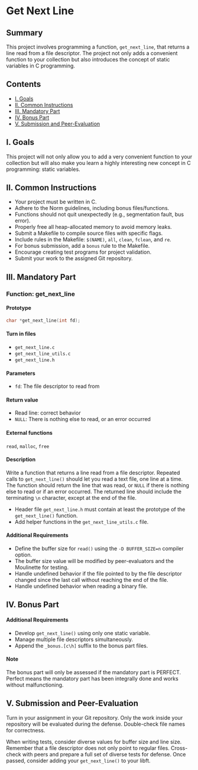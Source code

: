 # Get Next Line

## Summary

This project involves programming a function, `get_next_line`, that returns a line read from a file descriptor. The project not only adds a convenient function to your collection but also introduces the concept of static variables in C programming.

## Contents

- [I. Goals](#i-goals)
- [II. Common Instructions](#ii-common-instructions)
- [III. Mandatory Part](#iii-mandatory-part)
- [IV. Bonus Part](#iv-bonus-part)
- [V. Submission and Peer-Evaluation](#v-submission-and-peer-evaluation)

## I. Goals

This project will not only allow you to add a very convenient function to your collection but will also make you learn a highly interesting new concept in C programming: static variables.

## II. Common Instructions

- Your project must be written in C.
- Adhere to the Norm guidelines, including bonus files/functions.
- Functions should not quit unexpectedly (e.g., segmentation fault, bus error).
- Properly free all heap-allocated memory to avoid memory leaks.
- Submit a Makefile to compile source files with specific flags.
- Include rules in the Makefile: `$(NAME)`, `all`, `clean`, `fclean`, and `re`.
- For bonus submission, add a `bonus` rule to the Makefile.
- Encourage creating test programs for project validation.
- Submit your work to the assigned Git repository.

## III. Mandatory Part

### Function: get_next_line

#### Prototype
```c
char *get_next_line(int fd);
```
#### Turn in files
- `get_next_line.c`
- `get_next_line_utils.c`
- `get_next_line.h`

#### Parameters
- `fd`: The file descriptor to read from

#### Return value
- Read line: correct behavior
- `NULL`: There is nothing else to read, or an error occurred

#### External functions
`read`, `malloc`, `free`

#### Description
Write a function that returns a line read from a file descriptor. Repeated calls to `get_next_line()` should let you read a text file, one line at a time. The function should return the line that was read, or `NULL` if there is nothing else to read or if an error occurred. The returned line should include the terminating `\n` character, except at the end of the file.

- Header file `get_next_line.h` must contain at least the prototype of the `get_next_line()` function.
- Add helper functions in the `get_next_line_utils.c` file.

#### Additional Requirements
- Define the buffer size for `read()` using the `-D BUFFER_SIZE=n` compiler option.
- The buffer size value will be modified by peer-evaluators and the Moulinette for testing.
- Handle undefined behavior if the file pointed to by the file descriptor changed since the last call without reaching the end of the file.
- Handle undefined behavior when reading a binary file.

## IV. Bonus Part

#### Additional Requirements
- Develop `get_next_line()` using only one static variable.
- Manage multiple file descriptors simultaneously.
- Append the `_bonus.[c\h]` suffix to the bonus part files.

#### Note
The bonus part will only be assessed if the mandatory part is PERFECT. Perfect means the mandatory part has been integrally done and works without malfunctioning.

## V. Submission and Peer-Evaluation

Turn in your assignment in your Git repository. Only the work inside your repository will be evaluated during the defense. Double-check file names for correctness.

When writing tests, consider diverse values for buffer size and line size. Remember that a file descriptor does not only point to regular files. Cross-check with peers and prepare a full set of diverse tests for defense. Once passed, consider adding your `get_next_line()` to your libft.
